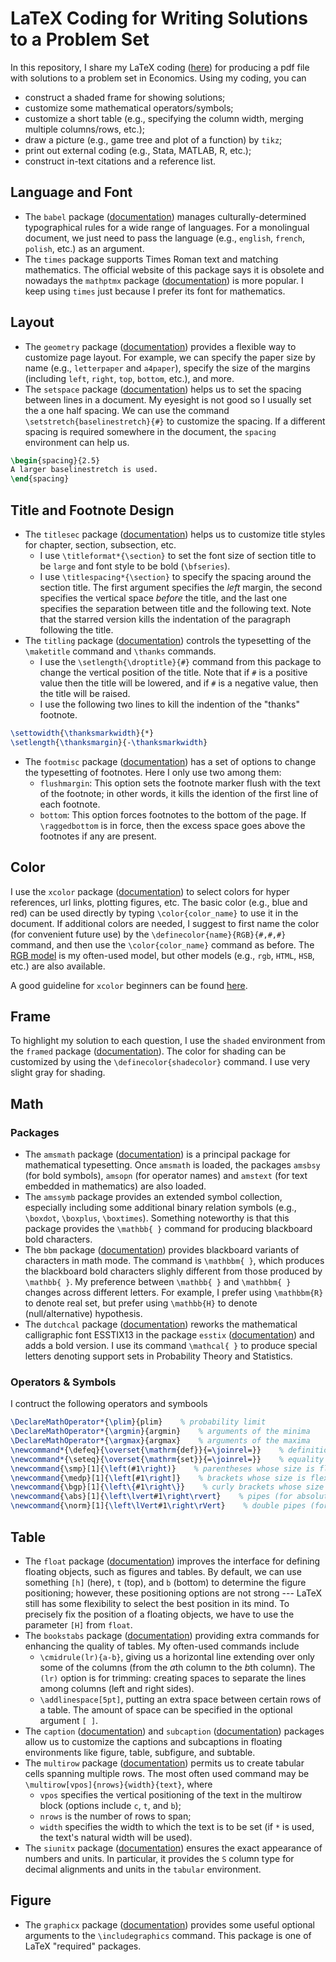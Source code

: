 # LaTeX Coding for Writing Solutions to a Problem Set
In this repository, I share my LaTeX coding ([here](./main.tex)) for producing a pdf file with solutions to a problem set in Economics. Using my coding, you can
  * construct a shaded frame for showing solutions;
  * customize some mathematical operators/symbols;
  * customize a short table (e.g., specifying the column width, merging multiple columns/rows, etc.);
  * draw a picture (e.g., game tree and plot of a function) by `tikz`;
  * print out external coding (e.g., Stata, MATLAB, R, etc.);
  * construct in-text citations and a reference list.

## Language and Font
* The `babel` package ([documentation](https://ctan.org/pkg/babel)) manages culturally-determined typographical rules for a wide range of languages. For a monolingual document, we just need to pass the language (e.g., `english`, `french`, `polish`, etc.) as an argument.
* The `times` package supports Times Roman text and matching mathematics. The official website of this package says it is obsolete and nowadays the `mathptmx` package ([documentation](https://ctan.org/pkg/mathptmx)) is more popular. I keep using `times` just because I prefer its font for mathematics.

## Layout
* The `geometry` package ([documentation](https://ctan.org/pkg/geometry)) provides a flexible way to customize page layout. For example, we can specify the paper size by name (e.g., `letterpaper` and `a4paper`), specify the size of the margins (including `left`, `right`, `top`, `bottom`, etc.), and more.
* The `setspace` package ([documentation](https://ctan.org/pkg/setspace)) helps us to set the spacing between lines in a document. My eyesight is not good so I usually set the a one half spacing. We can use the command `\setstretch{baselinestretch}{#}` to customize the spacing. If a different spacing is required somewhere in the document, the `spacing` environment can help us.
```latex
\begin{spacing}{2.5}
A larger baselinestretch is used.
\end{spacing}
```

## Title and Footnote Design
* The `titlesec` package ([documentation](https://ctan.org/pkg/titlesec)) helps us to customize title styles for chapter, section, subsection, etc.
  * I use `\titleformat*{\section}` to set the font size of section title to be `large` and font style to be bold (`\bfseries`).
  * I use `\titlespacing*{\section}` to specify the spacing around the section title. The first argument specifies the *left* margin, the second specifies the vertical space *before* the title, and the last one specifies the separation between title and the following text. Note that the starred version kills the indentation of the paragraph following the title.
* The `titling` package ([documentation](https://ctan.org/pkg/titling)) controls the typesetting of the `\maketitle` command and `\thanks` commands.
  * I use the `\setlength{\droptitle}{#}` command from this package to change the vertical position of the title. Note that if `#` is a positive value then the title will be lowered, and if `#` is a negative value, then the title will be raised.
  * I use the following two lines to kill the indention of the "thanks" footnote.
```latex
\settowidth{\thanksmarkwidth}{*}
\setlength{\thanksmargin}{-\thanksmarkwidth}
```
* The `footmisc` package ([documentation](https://ctan.org/pkg/footmisc)) has a set of options to change the typesetting of footnotes. Here I only use two among them:
  * `flushmargin`: This option sets the footnote marker flush with the text of the footnote; in other words, it kills the idention of the first line of each footnote.
  * `bottom`: This option forces footnotes to the bottom of the page. If `\raggedbottom` is in force, then the excess space goes above the footnotes if any are present.

## Color
I use the `xcolor` package ([documentation](https://ctan.org/pkg/xcolor)) to select colors for hyper references, url links, plotting figures, etc. The basic color (e.g., blue and red) can be used directly by typing `\color{color_name}` to use it in the document. If additional colors are needed, I suggest to first name the color (for convenient future use) by the `\definecolor{name}{RGB}{#,#,#}` command, and then use the `\color{color_name}` command as before. The [RGB model](https://en.wikipedia.org/wiki/RGB_color_model) is my often-used model, but other models (e.g., `rgb`, `HTML`, `HSB`, etc.) are also available.

A good guideline for `xcolor` beginners can be found [here](https://steeven9.github.io/USI-LaTeX/html/packages_hyperref_babel_xcolor3.html).

## Frame
To highlight my solution to each question, I use the `shaded` environment from the `framed` package ([documentation](https://ctan.org/pkg/framed)). The color for shading can be customized by using the `\definecolor{shadecolor}` command. I use very slight gray for shading.

## Math

### Packages
* The `amsmath` package ([documentation](https://ctan.org/pkg/amsmath)) is a principal package for mathematical typesetting. Once `amsmath` is loaded, the packages `amsbsy` (for bold symbols), `amsopn` (for operator names) and `amstext` (for text embedded in mathematics) are also loaded.
* The `amssymb` package provides an extended symbol collection, especially including some additional binary relation symbols (e.g., `\boxdot`, `\boxplus`, `\boxtimes`). Something noteworthy is that this package provides the `\mathbb{ }` command for producing blackboard bold characters.
* The `bbm` package ([documentation](https://ctan.org/pkg/bbm)) provides blackboard variants of characters in math mode. The command is `\mathbbm{ }`, which produces the blackboard bold characters slighly different from those produced by `\mathbb{ }`. My preference between `\mathbb{ }` and `\mathbbm{ }` changes across different letters. For example, I prefer using `\mathbbm{R}` to denote real set, but prefer using `\mathbb{H}` to denote (null/alternative) hypothesis.
* The `dutchcal` package ([documentation](https://ctan.org/pkg/dutchcal)) reworks the mathematical calligraphic font ESSTIX13 in the package `esstix` ([documentation](https://ctan.org/pkg/esstix)) and adds a bold version. I use its command `\mathcal{ }` to produce special letters denoting support sets in Probability Theory and Statistics.

### Operators & Symbols
I contruct the following operators and symbools
```latex
\DeclareMathOperator*{\plim}{plim}    % probability limit
\DeclareMathOperator*{\argmin}{argmin}    % arguments of the minima
\DeclareMathOperator*{\argmax}{argmax}    % arguments of the maxima
\newcommand*{\defeq}{\overset{\mathrm{def}}{=\joinrel=}}    % definitional equality
\newcommand*{\seteq}{\overset{\mathrm{set}}{=\joinrel=}}    % equality by setting
\newcommand{\smp}[1]{\left(#1\right)}    % parentheses whose size is flexible
\newcommand{\medp}[1]{\left[#1\right]}    % brackets whose size is flexible
\newcommand{\bgp}[1]{\left\{#1\right\}}    % curly brackets whose size is flexible
\newcommand{\abs}[1]{\left\lvert#1\right\rvert}    % pipes (for absolute values) whose size is flexible
\newcommand{\norm}[1]{\left\lVert#1\right\rVert}    % double pipes (for vector norms) whose size is flexible
```

## Table
* The `float` package ([documentation](https://ctan.org/pkg/float)) improves the interface for defining floating objects, such as figures and tables. By default, we can use something `[h]` (here), `t` (top), and `b` (bottom) to determine the figure positioning; however, these positioning options are not strong --- LaTeX still has some flexibility to select the best position in its mind. To precisely fix the position of a floating objects, we have to use the parameter `[H]` from `float`.
* The `bookstabs` package ([documentation](https://ctan.org/pkg/booktabs)) providing extra commands for enhancing the quality of tables. My often-used commands include
  * `\cmidrule(lr){a-b}`, giving us a horizontal line extending over only some of the columns (from the *a*th column to the *b*th column). The `(lr)` option is for trimming: creating spaces to separate the lines among columns (left and right sides).
  * `\addlinespace[5pt]`, putting an extra space between certain rows of a table. The amount of space can be specified in the optional argument `[ ]`.
* The `caption` ([documentation](https://ctan.org/pkg/caption)) and `subcaption` ([documentation](https://ctan.org/pkg/subcaption)) packages allow us to customize the captions and subcaptions in floating environments like figure, table, subfigure, and subtable.
* The `multirow` package ([documentation](https://ctan.org/pkg/multirow)) permits us to create tabular cells spanning multiple rows. The most often used command may be `\multirow[vpos]{nrows}{width}{text}`, where
  * `vpos` specifies the vertical positioning of the text in the multirow block (options include `c`, `t`, and `b`);
  * `nrows` is the number of rows to span;
  * `width` specifies the width to which the text is to be set (if `*` is used, the text's natural width will be used).
* The `siunitx` package ([documentation](https://ctan.org/pkg/siunitx)) ensures the exact appearance of numbers and units. In particular, it provides the `S` column type for decimal alignments and units in the `tabular` environment.

## Figure
* The `graphicx` package ([documentation](https://ctan.org/pkg/graphicx)) provides some useful optional arguments to the `\includegraphics` command. This package is one of LaTeX "required" packages.
